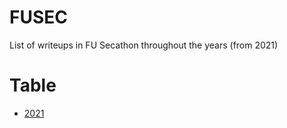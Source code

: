 # FUSEC

List of writeups in FU Secathon throughout the years (from 2021)

# Table

- [2021](2021/README.md)
